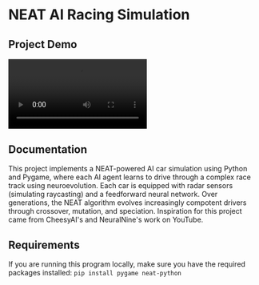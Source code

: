 # NEAT AI Racing Simulation
## Project Demo
<video width="55%" height="auto" controls>
  <source src="imgs/project_demo.mov" type="video/mp4">
  Your browser does not support the video tag.
</video>

## Documentation
This project implements a NEAT-powered AI car simulation using Python and Pygame, where each AI agent learns to drive through a complex race track using neuroevolution. Each car is equipped with radar sensors (simulating raycasting) and a feedforward neural network. Over generations, the NEAT algorithm evolves increasingly compotent drivers through crossover, mutation, and speciation. Inspiration for this project came from CheesyAI's and NeuralNine's work on YouTube.
## Requirements
If you are running this program locally, make sure you have the required packages installed: `pip install pygame neat-python`

